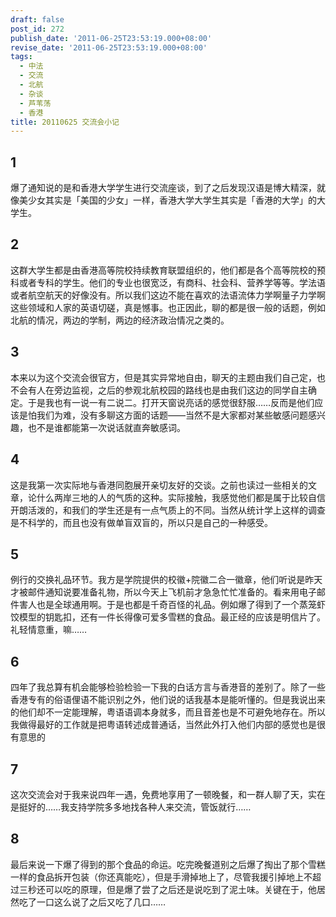 ```yaml
---
draft: false
post_id: 272
publish_date: '2011-06-25T23:53:19.000+08:00'
revise_date: '2011-06-25T23:53:19.000+08:00'
tags:
  - 中法
  - 交流
  - 北航
  - 杂谈
  - 芦苇荡
  - 香港
title: 20110625 交流会小记
---
```


## 1

爆了通知说的是和香港大学学生进行交流座谈，到了之后发现汉语是博大精深，就像美少女其实是「美国的少女」一样，香港大学大学生其实是「香港的大学」的大学生。

## 2

这群大学生都是由香港高等院校持续教育联盟组织的，他们都是各个高等院校的预科或者专科的学生。他们的专业也很宽泛，有商科、社会科、营养学等等。学法语或者航空航天的好像没有。所以我们这边不能在喜欢的法语流体力学啊量子力学啊这些领域和人家的英语切磋，真是憾事。也正因此，聊的都是很一般的话题，例如北航的情况，两边的学制，两边的经济政治情况之类的。

## 3

本来以为这个交流会很官方，但是其实异常地自由，聊天的主题由我们自己定，也不会有人在旁边监视，之后的参观北航校园的路线也是由我们这边的同学自主确定。于是我也有一说一有二说二。打开天窗说亮话的感觉很舒服……反而是他们应该是怕我们为难，没有多聊这方面的话题——当然不是大家都对某些敏感问题感兴趣，也不是谁都能第一次说话就直奔敏感词。

## 4

这是我第一次实际地与香港同胞展开亲切友好的交谈。之前也读过一些相关的文章，论什么两岸三地的人的气质的这种。实际接触，我感觉他们都是属于比较自信开朗活泼的，和我们的学生还是有一点气质上的不同。当然从统计学上这样的调查是不科学的，而且也没有做单盲双盲的，所以只是自己的一种感受。

## 5

例行的交换礼品环节。我方是学院提供的校徽+院徽二合一徽章，他们听说是昨天才被邮件通知说要准备礼物，所以今天上飞机前才急急忙忙准备的。看来用电子邮件害人也是全球通用啊。于是也都是千奇百怪的礼品。例如爆了得到了一个蒸笼虾饺模型的钥匙扣，还有一件长得像可爱多雪糕的食品。最正经的应该是明信片了。礼轻情意重，嘛……

## 6

四年了我总算有机会能够检验检验一下我的白话方言与香港音的差别了。除了一些香港专有的俗语俚语不能识别之外，他们说的话我基本是能听懂的。但是我说出来的他们却不一定能理解，粤语语调本身就多，而且音差也是不可避免地存在。所以我做得最好的工作就是把粤语转述成普通话，当然此外打入他们内部的感觉也是很有意思的

## 7

这次交流会对于我来说四年一遇，免费地享用了一顿晚餐，和一群人聊了天，实在是挺好的……我支持学院多多地找各种人来交流，管饭就行……

## 8

最后来说一下爆了得到的那个食品的命运。吃完晚餐道别之后爆了掏出了那个雪糕一样的食品拆开包装（你还真能吃），但是手滑掉地上了，尽管我援引掉地上不超过三秒还可以吃的原理，但是爆了尝了之后还是说吃到了泥土味。关键在于，他居然吃了一口这么说了之后又吃了几口……
